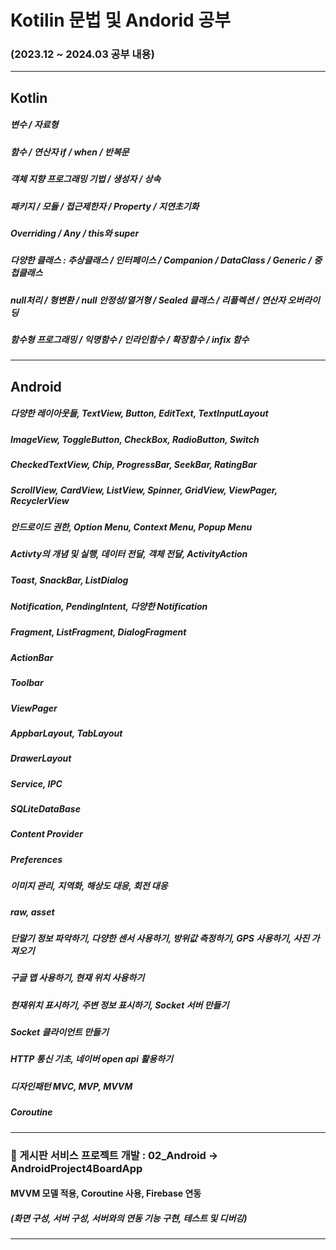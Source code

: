 # Kotilin 문법 및 Andorid 공부
### (2023.12 ~ 2024.03 공부 내용)
<hr/>

## Kotlin
##### 변수 / 자료형
##### 함수 / 연산자 if / when / 반복문
##### 객체 지향 프로그래밍 기법 / 생성자 / 상속
##### 패키지 / 모듈 / 접근제한자 / Property / 지연초기화
##### Overriding / Any / this와 super
##### 다양한 클래스 : 추상클래스 / 인터페이스 / Companion / DataClass / Generic / 중첩클래스
##### null처리 / 형변환 / null 안정성/열거형 / Sealed 클래스 / 리플렉션 / 연산자 오버라이딩
##### 함수형 프로그래밍 / 익명함수 / 인라인함수 / 확장함수 / infix 함수

<hr/>

## Android
##### 다양한 레이아웃들, TextView, Button, EditText, TextInputLayout
##### ImageView, ToggleButton, CheckBox, RadioButton, Switch
##### CheckedTextView, Chip, ProgressBar, SeekBar, RatingBar
##### ScrollView, CardView, ListView, Spinner, GridView, ViewPager, RecyclerView
##### 안드로이드 권한, Option Menu, Context Menu, Popup Menu
##### Activty의 개념 및 실행, 데이터 전달, 객체 전달, ActivityAction
##### Toast, SnackBar, ListDialog
##### Notification, PendingIntent, 다양한 Notification
##### Fragment, ListFragment, DialogFragment
##### ActionBar
##### Toolbar
##### ViewPager
##### AppbarLayout, TabLayout
##### DrawerLayout
##### Service, IPC
##### SQLiteDataBase
##### Content Provider
##### Preferences
##### 이미지 관리, 지역화, 해상도 대응, 회전 대응
##### raw, asset
##### 단말기 정보 파악하기, 다양한 센서 사용하기, 방위값 측정하기, GPS 사용하기, 사진 가져오기
##### 구글 맵 사용하기, 현재 위치 사용하기
##### 현재위치 표시하기, 주변 정보 표시하기, Socket 서버 만들기
##### Socket 클라이언트 만들기
##### HTTP 통신 기초, 네이버 open api 활용하기
##### 디자인패턴 MVC, MVP, MVVM
##### Coroutine

<hr/>

### 🎯 게시판 서비스 프로젝트 개발 : 02_Android → AndroidProject4BoardApp
#### MVVM 모델 적용, Coroutine 사용, Firebase 연동
##### (화면 구성, 서버 구성, 서버와의 연동 기능 구현, 테스트 및 디버깅)

<hr/>
